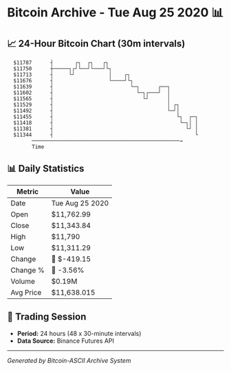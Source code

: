 # Bitcoin Archive - Tue Aug 25 2020 📊

## 📈 24-Hour Bitcoin Chart (30m intervals)

```
  $11787      ┤       ┌┐  ┌┐   ┌┐                              
  $11750      ┼─────┐┌┘└──┘└───┘└┐                             
  $11713      ┤     └┘           │    ┌┐                       
  $11676      ┤                  └────┘└┐                      
  $11639      ┤                         └─┐      ┌──┐          
  $11602      ┤                           └─┐┌───┘  │          
  $11565      ┤                             └┘      │          
  $11529      ┤                                     │ ┌┐       
  $11492      ┤                                     └─┘│       
  $11455      ┤                                        └┐  ┌─┐ 
  $11418      ┤                                         └─┐│ │ 
  $11381      ┤                                           └┘ │ 
  $11344      ┤                                              └ 
        ────────────────────────────────────────────────→
        Time
```

## 📊 Daily Statistics

| Metric | Value |
|--------|-------|
| Date | Tue Aug 25 2020 |
| Open | $11,762.99 |
| Close | $11,343.84 |
| High | $11,790 |
| Low | $11,311.29 |
| Change | 🔴 $-419.15 |
| Change % | 🔴 -3.56% |
| Volume | $0.19M |
| Avg Price | $11,638.015 |

## 📅 Trading Session

- **Period:** 24 hours (48 x 30-minute intervals)
- **Data Source:** Binance Futures API

---
*Generated by Bitcoin-ASCII Archive System*
